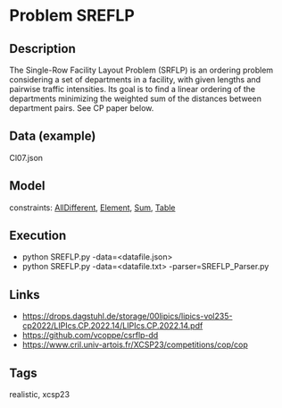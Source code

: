 # Problem SREFLP
## Description
The Single-Row Facility Layout Problem (SRFLP) is an ordering problem considering a set of departments in a facility,
with given lengths and pairwise traffic intensities.
Its goal is to find a linear ordering of the departments minimizing the weighted sum of the distances between department pairs.
See CP paper below.

## Data (example)
  Cl07.json

## Model
  constraints: [AllDifferent](http://pycsp.org/documentation/constraints/AllDifferent), [Element](http://pycsp.org/documentation/constraints/Element), [Sum](http://pycsp.org/documentation/constraints/Sum), [Table](http://pycsp.org/documentation/constraints/Table)

## Execution
  - python SREFLP.py -data=<datafile.json>
  - python SREFLP.py -data=<datafile.txt> -parser=SREFLP_Parser.py

## Links
  - https://drops.dagstuhl.de/storage/00lipics/lipics-vol235-cp2022/LIPIcs.CP.2022.14/LIPIcs.CP.2022.14.pdf
  - https://github.com/vcoppe/csrflp-dd
  - https://www.cril.univ-artois.fr/XCSP23/competitions/cop/cop

## Tags
  realistic, xcsp23
